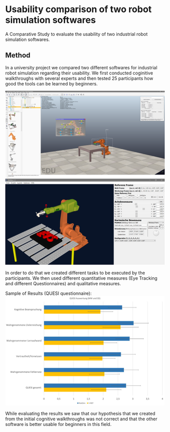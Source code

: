 # Usability comparison of two robot simulation softwares
A Comparative Study to evaluate the usability of two industrial robot simulation softwares.

## Method

In a university project we compared two different softwares for industrial robot simulation regarding their usability. We first conducted coginitive walkthroughs with several experts and then tested 25 participants how good the tools can be learned by beginners.

![Screenshot V-REP](vrep.png)
![Screenshot RokiSim](roki.jpg)

In order to do that we created different tasks to be executed by the participants. We then used different quantitative measures (Eye Tracking and different Questionnaires) and qualitative measures.

Sample of Results (QUESI questionnaire):
![Graph QUESI questionnaire results](quesi.JPG)

While evaluating the results we saw that our hypothesis that we created from the initial cognitive walkthroughs was not correct and that the other software is better usable for beginners in this field.
